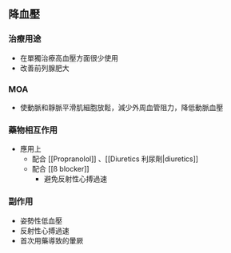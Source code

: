 ## 降血壓
### 治療用途
- 在單獨治療高血壓方面很少使用
- 改善前列腺肥大
### MOA
- 使動脈和靜脈平滑肌細胞放鬆，減少外周血管阻力，降低動脈血壓
### 藥物相互作用
- 應用上
	- 配合 [[Propranolol]] 、[[Diuretics 利尿劑|diuretics]]
	- 配合 [[ß blocker]] 
		- 避免反射性心搏過速
### 副作用
- 姿勢性低血壓
- 反射性心搏過速
- 首次用藥導致的暈厥